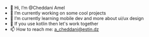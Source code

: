 - 👋 Hi, I’m @Cheddani Amel
- 👀 I’m currently working on some cool projects
- 🌱 I’m currently learning mobile dev and more about ui/ux design 
- 💞️ If you use kotlin then let's work together 
- 📫 How to reach me: a_cheddani@estin.dz

